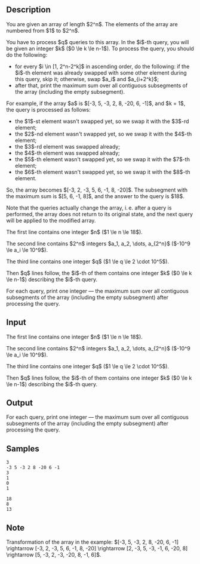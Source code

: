 ## Description

<div><p>You are given an array of length $2^n$. The elements of the array are numbered from $1$ to $2^n$.</p><p>You have to process $q$ queries to this array. In the $i$-th query, you will be given an integer $k$ ($0 \le k \le n-1$). To process the query, you should do the following:</p><ul> <li> for every $i \in [1, 2^n-2^k]$ <span class="tex-font-style-bf">in ascending order</span>, do the following: if the $i$-th element was already swapped with some other element <span class="tex-font-style-bf">during this query</span>, skip it; otherwise, swap $a_i$ and $a_{i+2^k}$; </li><li> after that, print the maximum sum over all contiguous subsegments of the array (including the empty subsegment). </li></ul><p>For example, if the array $a$ is $[-3, 5, -3, 2, 8, -20, 6, -1]$, and $k = 1$, the query is processed as follows:</p><ul> <li> the $1$-st element wasn't swapped yet, so we swap it with the $3$-rd element; </li><li> the $2$-nd element wasn't swapped yet, so we swap it with the $4$-th element; </li><li> the $3$-rd element was swapped already; </li><li> the $4$-th element was swapped already; </li><li> the $5$-th element wasn't swapped yet, so we swap it with the $7$-th element; </li><li> the $6$-th element wasn't swapped yet, so we swap it with the $8$-th element. </li></ul><p>So, the array becomes $[-3, 2, -3, 5, 6, -1, 8, -20]$. The subsegment with the maximum sum is $[5, 6, -1, 8]$, and the answer to the query is $18$.</p><p>Note that the queries actually <span class="tex-font-style-bf">change the array</span>, i. e. after a query is performed, the array does not return to its original state, and the next query will be applied to the modified array.</p></div><div class="input-specification"><p>The first line contains one integer $n$ ($1 \le n \le 18$).</p><p>The second line contains $2^n$ integers $a_1, a_2, \dots, a_{2^n}$ ($-10^9 \le a_i \le 10^9$).</p><p>The third line contains one integer $q$ ($1 \le q \le 2 \cdot 10^5$).</p><p>Then $q$ lines follow, the $i$-th of them contains one integer $k$ ($0 \le k \le n-1$) describing the $i$-th query.</p></div><div class="output-specification"><p>For each query, print one integer&nbsp;— the maximum sum over all contiguous subsegments of the array (including the empty subsegment) after processing the query.</p></div>

## Input

<p>The first line contains one integer $n$ ($1 \le n \le 18$).</p><p>The second line contains $2^n$ integers $a_1, a_2, \dots, a_{2^n}$ ($-10^9 \le a_i \le 10^9$).</p><p>The third line contains one integer $q$ ($1 \le q \le 2 \cdot 10^5$).</p><p>Then $q$ lines follow, the $i$-th of them contains one integer $k$ ($0 \le k \le n-1$) describing the $i$-th query.</p>

## Output

<p>For each query, print one integer&nbsp;— the maximum sum over all contiguous subsegments of the array (including the empty subsegment) after processing the query.</p>

## Samples

```input1
3
-3 5 -3 2 8 -20 6 -1
3
1
0
1
```

```output1
18
8
13
```




## Note

<p>Transformation of the array in the example: $[-3, 5, -3, 2, 8, -20, 6, -1] \rightarrow [-3, 2, -3, 5, 6, -1, 8, -20] \rightarrow [2, -3, 5, -3, -1, 6, -20, 8] \rightarrow [5, -3, 2, -3, -20, 8, -1, 6]$.</p>
